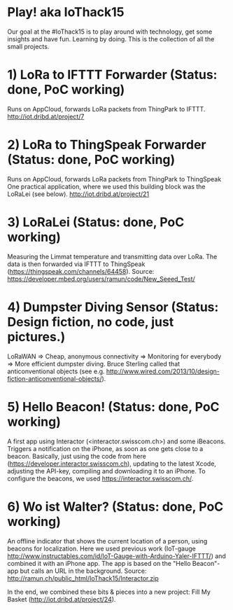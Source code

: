 # Play! aka IoThack15
Our goal at the #IoThack15 is to play around with technology, get some insights and have fun. Learning by doing.
This is the collection of all the small projects.

# 1) LoRa to IFTTT Forwarder (Status: done, PoC working)
Runs on AppCloud, forwards LoRa packets from ThingPark to IFTTT.
<http://iot.dribd.at/project/7>

# 2) LoRa to ThingSpeak Forwarder (Status: done, PoC working)
Runs on AppCloud, forwards LoRa packets from ThingPark to ThingSpeak
One practical application, where we used this building block was the LoRaLei (see below).
<http://iot.dribd.at/project/21>

# 3) LoRaLei (Status: done, PoC working)
Measuring the Limmat temperature and transmitting data over LoRa. The data is then forwarded via IFTTT to ThingSpeak (<https://thingspeak.com/channels/64458>).
Source: <https://developer.mbed.org/users/ramun/code/New_Seeed_Test/>

# 4) Dumpster Diving Sensor (Status: Design fiction, no code, just pictures.)
LoRaWAN => Cheap, anonymous connectivity => Monitoring for everybody => More efficient dumpster diving.
Bruce Sterling called that anticonventional objects (see e.g. <http://www.wired.com/2013/10/design-fiction-anticonventional-objects/>).

# 5) Hello Beacon! (Status: done, PoC working)
A first app using Interactor (<interactor.swisscom.ch>) and some iBeacons. Triggers a notification on the iPhone, as soon as one gets close to a beacon.
Basically, just using the code from here (<https://developer.interactor.swisscom.ch>), updating to the latest Xcode, adjusting the API-key, compiling and downloading it to an iPhone.
To configure the beacons, we used <https://interactor.swisscom.ch/>.

# 6) Wo ist Walter? (Status: done, PoC working)
An offline indicator that shows the current location of a person, using beacons for localization. 
Here we used previous work (IoT-gauge <http://www.instructables.com/id/IoT-Gauge-with-Arduino-Yaler-IFTTT/>) and combined it with an iPhone app. The app is based on the "Hello Beacon"-app but calls an URL in the background.
Source: <http://ramun.ch/public_html/IoThack15/Interactor.zip>

In the end, we combined these bits & pieces into a new project: Fill My Basket (<http://iot.dribd.at/project/24>).

